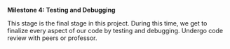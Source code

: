 **Milestone 4: Testing and Debugging**


This stage is the final stage in this project. During this time, we get to finalize every aspect of our code by testing and debugging.
Undergo code review with peers or professor.
